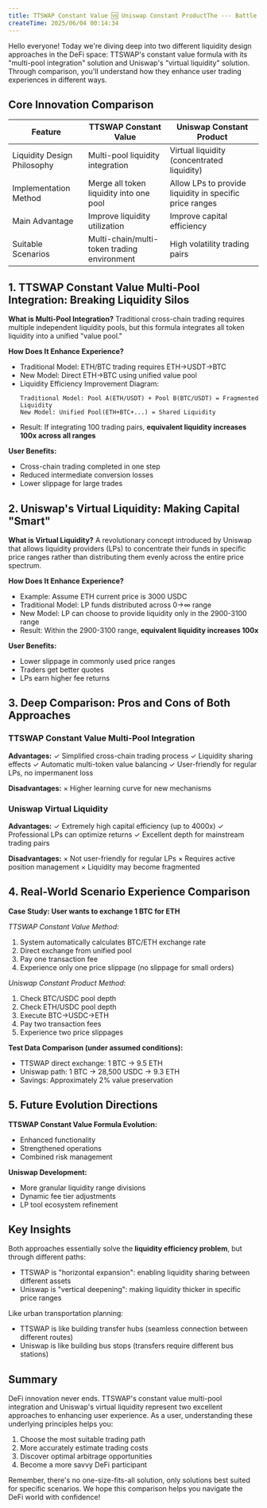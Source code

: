 ```yaml
---
title: TTSWAP Constant Value 🆚 Uniswap Constant ProductThe --- Battle of Liquidity Design Intelligence
createTime: 2025/06/04 00:14:34
---
```


<ShareButtonEn/>

Hello everyone! Today we're diving deep into two different liquidity design approaches in the DeFi space: TTSWAP's constant value formula with its "multi-pool integration" solution and Uniswap's "virtual liquidity" solution. Through comparison, you'll understand how they enhance user trading experiences in different ways.

## Core Innovation Comparison

| Feature               | TTSWAP Constant Value        | Uniswap Constant Product     |
|----------------------|------------------------------|------------------------------|
| Liquidity Design Philosophy | Multi-pool liquidity integration | Virtual liquidity (concentrated liquidity) |
| Implementation Method | Merge all token liquidity into one pool | Allow LPs to provide liquidity in specific price ranges |
| Main Advantage       | Improve liquidity utilization | Improve capital efficiency   |
| Suitable Scenarios   | Multi-chain/multi-token trading environment | High volatility trading pairs |

## 1. TTSWAP Constant Value Multi-Pool Integration: Breaking Liquidity Silos

**What is Multi-Pool Integration?**
Traditional cross-chain trading requires multiple independent liquidity pools, but this formula integrates all token liquidity into a unified "value pool."

**How Does It Enhance Experience?**
- Traditional Model: ETH/BTC trading requires ETH→USDT→BTC
- New Model: Direct ETH→BTC using unified value pool
- Liquidity Efficiency Improvement Diagram:
  ```
  Traditional Model: Pool A(ETH/USDT) + Pool B(BTC/USDT) = Fragmented Liquidity
  New Model: Unified Pool(ETH+BTC+...) = Shared Liquidity
  ```
- Result: If integrating 100 trading pairs, **equivalent liquidity increases 100x across all ranges**

**User Benefits:**
- Cross-chain trading completed in one step
- Reduced intermediate conversion losses
- Lower slippage for large trades

## 2. Uniswap's Virtual Liquidity: Making Capital "Smart"

**What is Virtual Liquidity?**
A revolutionary concept introduced by Uniswap that allows liquidity providers (LPs) to concentrate their funds in specific price ranges rather than distributing them evenly across the entire price spectrum.

**How Does It Enhance Experience?**
- Example: Assume ETH current price is 3000 USDC
- Traditional Model: LP funds distributed across 0→∞ range
- New Model: LP can choose to provide liquidity only in the 2900-3100 range
- Result: Within the 2900-3100 range, **equivalent liquidity increases 100x**

**User Benefits:**
- Lower slippage in commonly used price ranges
- Traders get better quotes
- LPs earn higher fee returns

## 3. Deep Comparison: Pros and Cons of Both Approaches

### TTSWAP Constant Value Multi-Pool Integration
**Advantages:**
✓ Simplified cross-chain trading process
✓ Liquidity sharing effects
✓ Automatic multi-token value balancing
✓ User-friendly for regular LPs, no impermanent loss

**Disadvantages:**
× Higher learning curve for new mechanisms

### Uniswap Virtual Liquidity
**Advantages:**
✓ Extremely high capital efficiency (up to 4000x)
✓ Professional LPs can optimize returns
✓ Excellent depth for mainstream trading pairs

**Disadvantages:**
× Not user-friendly for regular LPs
× Requires active position management
× Liquidity may become fragmented

## 4. Real-World Scenario Experience Comparison

**Case Study: User wants to exchange 1 BTC for ETH**

*TTSWAP Constant Value Method*:
1. System automatically calculates BTC/ETH exchange rate
2. Direct exchange from unified pool
3. Pay one transaction fee
4. Experience only one price slippage (no slippage for small orders)

*Uniswap Constant Product Method*:
1. Check BTC/USDC pool depth
2. Check ETH/USDC pool depth
3. Execute BTC→USDC→ETH
4. Pay two transaction fees
5. Experience two price slippages

**Test Data Comparison (under assumed conditions):**
- TTSWAP direct exchange: 1 BTC → 9.5 ETH
- Uniswap path: 1 BTC → 28,500 USDC → 9.3 ETH
- Savings: Approximately 2% value preservation

## 5. Future Evolution Directions

**TTSWAP Constant Value Formula Evolution:**
- Enhanced functionality
- Strengthened operations
- Combined risk management

**Uniswap Development:**
- More granular liquidity range divisions
- Dynamic fee tier adjustments
- LP tool ecosystem refinement

## Key Insights

Both approaches essentially solve the **liquidity efficiency problem**, but through different paths:
- TTSWAP is "horizontal expansion": enabling liquidity sharing between different assets
- Uniswap is "vertical deepening": making liquidity thicker in specific price ranges

Like urban transportation planning:
- TTSWAP is like building transfer hubs (seamless connection between different routes)
- Uniswap is like building bus stops (transfers require different bus stations)

## Summary

DeFi innovation never ends. TTSWAP's constant value multi-pool integration and Uniswap's virtual liquidity represent two excellent approaches to enhancing user experience. As a user, understanding these underlying principles helps you:
1. Choose the most suitable trading path
2. More accurately estimate trading costs
3. Discover optimal arbitrage opportunities
4. Become a more savvy DeFi participant

Remember, there's no one-size-fits-all solution, only solutions best suited for specific scenarios. We hope this comparison helps you navigate the DeFi world with confidence! 